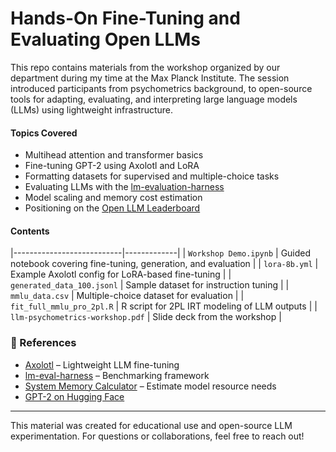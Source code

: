 # Hands-On Fine-Tuning and Evaluating Open LLMs

This repo contains materials from the workshop organized by our department during my time at the Max Planck Institute. The session introduced participants from psychometrics background, to open-source tools for adapting, evaluating, and interpreting large language models (LLMs) using lightweight infrastructure.

#### Topics Covered
- Multihead attention and transformer basics
- Fine-tuning GPT-2 using Axolotl and LoRA
- Formatting datasets for supervised and multiple-choice tasks
- Evaluating LLMs with the [lm-evaluation-harness](https://github.com/EleutherAI/lm-evaluation-harness)
- Model scaling and memory cost estimation
- Positioning on the [Open LLM Leaderboard](https://huggingface.co/spaces/open-llm-leaderboard/open_llm_leaderboard)

#### Contents
|---------------------------|-------------|
| `Workshop Demo.ipynb`     | Guided notebook covering fine-tuning, generation, and evaluation |
| `lora-8b.yml`             | Example Axolotl config for LoRA-based fine-tuning |
| `generated_data_100.jsonl` | Sample dataset for instruction tuning |
| `mmlu_data.csv`           | Multiple-choice dataset for evaluation |
| `fit_full_mmlu_pro_2pl.R` | R script for 2PL IRT modeling of LLM outputs |
| `llm-psychometrics-workshop.pdf` | Slide deck from the workshop |


### 🔗 References
- [Axolotl](https://github.com/axolotl-ai-cloud/axolotl) – Lightweight LLM fine-tuning
- [lm-eval-harness](https://github.com/EleutherAI/lm-evaluation-harness) – Benchmarking framework
- [System Memory Calculator](https://llm-system-requirements.streamlit.app/) – Estimate model resource needs
- [GPT-2 on Hugging Face](https://huggingface.co/openai-community/gpt2)

---

This material was created for educational use and open-source LLM experimentation. For questions or collaborations, feel free to reach out!
